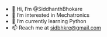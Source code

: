 - 👋 Hi, I’m @SiddhanthBhokare
- 👀 I’m interested in Mechatronics
- 🌱 I’m currently learning Python
- 📫 Reach me at sidbhkre@gmail.com
